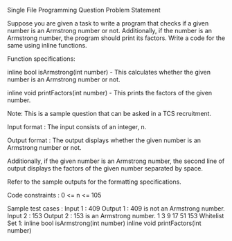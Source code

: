 Single File Programming Question
Problem Statement



Suppose you are given a task to write a program that checks if a given number is an Armstrong number or not. Additionally, if the number is an Armstrong number, the program should print its factors. Write a code for the same using inline functions.



Function specifications:



inline bool isArmstrong(int number) - This calculates whether the given number is an Armstrong number or not.

inline void printFactors(int number) - This prints the factors of the given number.



Note: This is a sample question that can be asked in a TCS recruitment.

Input format :
The input consists of an integer, n.

Output format :
The output displays whether the given number is an Armstrong number or not.

Additionally, if the given number is an Armstrong number, the second line of output displays the factors of the given number separated by space.



Refer to the sample outputs for the formatting specifications.

Code constraints :
0 <= n <= 105

Sample test cases :
Input 1 :
409
Output 1 :
409 is not an Armstrong number.
Input 2 :
153
Output 2 :
153 is an Armstrong number.
1 3 9 17 51 153 
Whitelist
Set 1:
inline bool isArmstrong(int number)
inline void printFactors(int number)